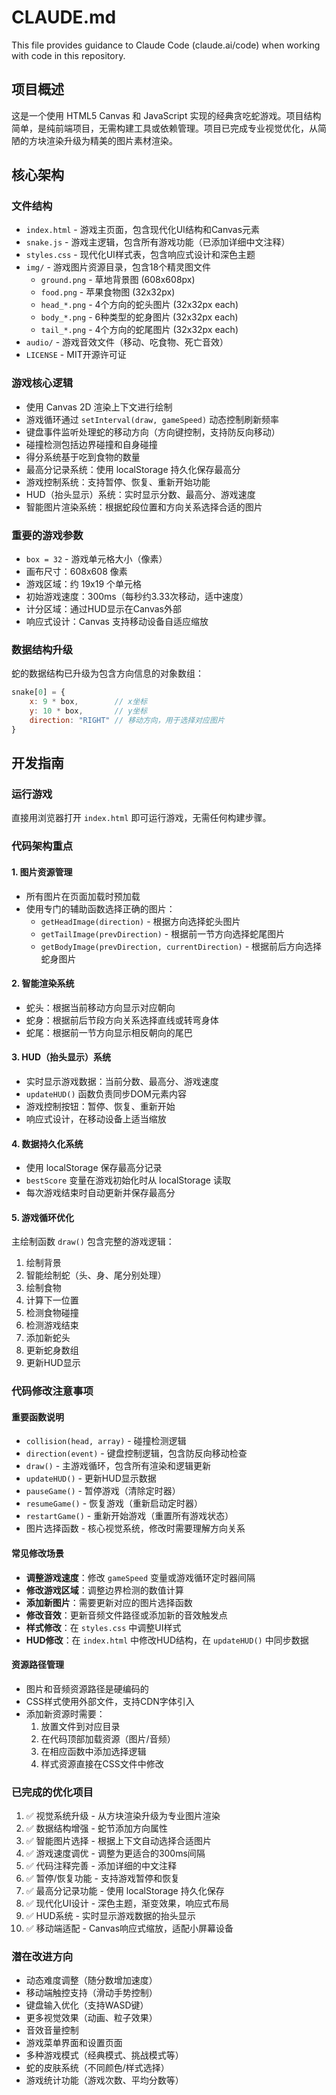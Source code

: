 # CLAUDE.md

This file provides guidance to Claude Code (claude.ai/code) when working with code in this repository.

## 项目概述

这是一个使用 HTML5 Canvas 和 JavaScript 实现的经典贪吃蛇游戏。项目结构简单，是纯前端项目，无需构建工具或依赖管理。项目已完成专业视觉优化，从简陋的方块渲染升级为精美的图片素材渲染。

## 核心架构

### 文件结构
- `index.html` - 游戏主页面，包含现代化UI结构和Canvas元素
- `snake.js` - 游戏主逻辑，包含所有游戏功能（已添加详细中文注释）
- `styles.css` - 现代化UI样式表，包含响应式设计和深色主题
- `img/` - 游戏图片资源目录，包含18个精灵图文件
  - `ground.png` - 草地背景图 (608x608px)
  - `food.png` - 苹果食物图 (32x32px)
  - `head_*.png` - 4个方向的蛇头图片 (32x32px each)
  - `body_*.png` - 6种类型的蛇身图片 (32x32px each)  
  - `tail_*.png` - 4个方向的蛇尾图片 (32x32px each)
- `audio/` - 游戏音效文件（移动、吃食物、死亡音效）
- `LICENSE` - MIT开源许可证

### 游戏核心逻辑
- 使用 Canvas 2D 渲染上下文进行绘制
- 游戏循环通过 `setInterval(draw, gameSpeed)` 动态控制刷新频率
- 键盘事件监听处理蛇的移动方向（方向键控制，支持防反向移动）
- 碰撞检测包括边界碰撞和自身碰撞
- 得分系统基于吃到食物的数量
- 最高分记录系统：使用 localStorage 持久化保存最高分
- 游戏控制系统：支持暂停、恢复、重新开始功能
- HUD（抬头显示）系统：实时显示分数、最高分、游戏速度
- 智能图片渲染系统：根据蛇段位置和方向关系选择合适的图片

### 重要的游戏参数
- `box = 32` - 游戏单元格大小（像素）
- 画布尺寸：608x608 像素
- 游戏区域：约 19x19 个单元格
- 初始游戏速度：300ms（每秒约3.33次移动，适中速度）
- 计分区域：通过HUD显示在Canvas外部
- 响应式设计：Canvas 支持移动设备自适应缩放

### 数据结构升级
蛇的数据结构已升级为包含方向信息的对象数组：
```javascript
snake[0] = {
    x: 9 * box,        // x坐标
    y: 10 * box,       // y坐标  
    direction: "RIGHT" // 移动方向，用于选择对应图片
}
```

## 开发指南

### 运行游戏
直接用浏览器打开 `index.html` 即可运行游戏，无需任何构建步骤。

### 代码架构重点

#### 1. 图片资源管理
- 所有图片在页面加载时预加载
- 使用专门的辅助函数选择正确的图片：
  - `getHeadImage(direction)` - 根据方向选择蛇头图片
  - `getTailImage(prevDirection)` - 根据前一节方向选择蛇尾图片  
  - `getBodyImage(prevDirection, currentDirection)` - 根据前后方向选择蛇身图片

#### 2. 智能渲染系统
- 蛇头：根据当前移动方向显示对应朝向
- 蛇身：根据前后节段方向关系选择直线或转弯身体
- 蛇尾：根据前一节方向显示相反朝向的尾巴

#### 3. HUD（抬头显示）系统
- 实时显示游戏数据：当前分数、最高分、游戏速度
- `updateHUD()` 函数负责同步DOM元素内容
- 游戏控制按钮：暂停、恢复、重新开始
- 响应式设计，在移动设备上适当缩放

#### 4. 数据持久化系统
- 使用 localStorage 保存最高分记录
- `bestScore` 变量在游戏初始化时从 localStorage 读取
- 每次游戏结束时自动更新并保存最高分

#### 5. 游戏循环优化
主绘制函数 `draw()` 包含完整的游戏逻辑：
1. 绘制背景
2. 智能绘制蛇（头、身、尾分别处理）
3. 绘制食物
4. 计算下一位置
5. 检测食物碰撞
6. 检测游戏结束
7. 添加新蛇头
8. 更新蛇身数组
9. 更新HUD显示

### 代码修改注意事项

#### 重要函数说明
- `collision(head, array)` - 碰撞检测逻辑
- `direction(event)` - 键盘控制逻辑，包含防反向移动检查
- `draw()` - 主游戏循环，包含所有渲染和逻辑更新
- `updateHUD()` - 更新HUD显示数据
- `pauseGame()` - 暂停游戏（清除定时器）
- `resumeGame()` - 恢复游戏（重新启动定时器）
- `restartGame()` - 重新开始游戏（重置所有游戏状态）
- 图片选择函数 - 核心视觉系统，修改时需要理解方向关系

#### 常见修改场景
- **调整游戏速度**：修改 `gameSpeed` 变量或游戏循环定时器间隔
- **修改游戏区域**：调整边界检测的数值计算
- **添加新图片**：需要更新对应的图片选择函数
- **修改音效**：更新音频文件路径或添加新的音效触发点
- **样式修改**：在 `styles.css` 中调整UI样式
- **HUD修改**：在 `index.html` 中修改HUD结构，在 `updateHUD()` 中同步数据

#### 资源路径管理
- 图片和音频资源路径是硬编码的
- CSS样式使用外部文件，支持CDN字体引入
- 添加新资源时需要：
  1. 放置文件到对应目录
  2. 在代码顶部加载资源（图片/音频）
  3. 在相应函数中添加选择逻辑
  4. 样式资源直接在CSS文件中修改

### 已完成的优化项目
1. ✅ 视觉系统升级 - 从方块渲染升级为专业图片渲染
2. ✅ 数据结构增强 - 蛇节添加方向属性
3. ✅ 智能图片选择 - 根据上下文自动选择合适图片
4. ✅ 游戏速度调优 - 调整为更适合的300ms间隔
5. ✅ 代码注释完善 - 添加详细的中文注释
6. ✅ 暂停/恢复功能 - 支持游戏暂停和恢复
7. ✅ 最高分记录功能 - 使用 localStorage 持久化保存
8. ✅ 现代化UI设计 - 深色主题，渐变效果，响应式布局
9. ✅ HUD系统 - 实时显示游戏数据的抬头显示
10. ✅ 移动端适配 - Canvas响应式缩放，适配小屏幕设备

### 潜在改进方向
- 动态难度调整（随分数增加速度）
- 移动端触控支持（滑动手势控制）
- 键盘输入优化（支持WASD键）
- 更多视觉效果（动画、粒子效果）
- 音效音量控制
- 游戏菜单界面和设置页面
- 多种游戏模式（经典模式、挑战模式等）
- 蛇的皮肤系统（不同颜色/样式选择）
- 游戏统计功能（游戏次数、平均分数等）